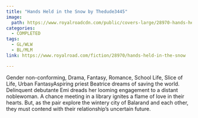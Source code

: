 ```yaml
---
title: "Hands Held in the Snow by Thedude3445"
image:
  path: https://www.royalroadcdn.com/public/covers-large/28970-hands-held-in-the-snow.jpg
categories:
  - COMPLETED
tags:
  - GL/WLW
  - BL/MLM
link: https://www.royalroad.com/fiction/28970/hands-held-in-the-snow

---
```

Gender non-conforming, Drama, Fantasy, Romance, School Life, Slice of Life, Urban FantasyAspiring priest Beatrice dreams of saving the world. Delinquent debutante Emi dreads her looming engagement to a distant noblewoman. A chance meeting in a library ignites a flame of love in their hearts. But, as the pair explore the wintery city of Balarand and each other, they must contend with their relationship’s uncertain future.

